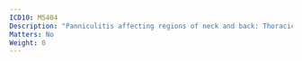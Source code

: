 ```yaml
---
ICD10: M5404
Description: "Panniculitis affecting regions of neck and back: Thoracic region"
Matters: No
Weight: 0
---
```


